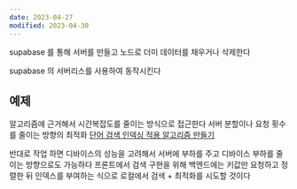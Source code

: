 ```yaml
---
date: 2023-04-27
modified: 2023-04-30
---
```


supabase 를 통해 서버를 만들고
노드로 더미 데이터를 채우거나 삭제한다

supabase 의 서버리스를 사용하여 동작시킨다

## 예제

알고리즘에 근거해서 시간복잡도를 줄이는 방식으로 접근한다
서버 분할이나 요청 횟수를 줄이는 방향의 최적화
[단어 검색 인덱싱 적용 알고리즘 만들기](../../topic/tech-review/T2023-03-30/단어%20검색%20인덱싱%20적용%20알고리즘%20만들기)

반대로 작업 하면 디바이스의 성능을 고려해서 서버에 부하를 주고 디바이스 부하를 줄이는 방향으로도 가능하다
프론트에서 검색 구현을 위해 백엔드에는 키값만 요청하고 정렬한 뒤 인덱스를 부여하는 식으로 로컬에서 검색 + 최적화를 시도할 것이다
